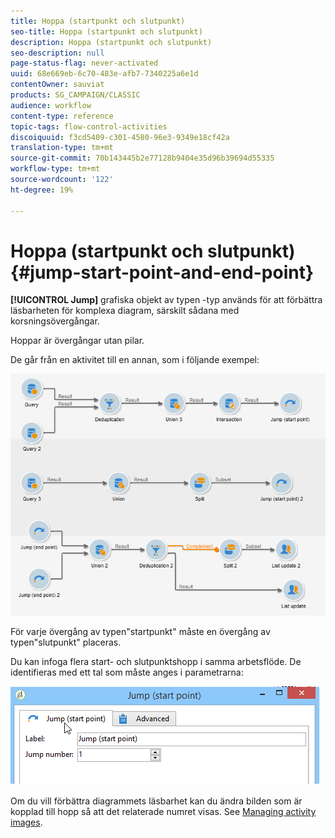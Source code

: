 ```yaml
---
title: Hoppa (startpunkt och slutpunkt)
seo-title: Hoppa (startpunkt och slutpunkt)
description: Hoppa (startpunkt och slutpunkt)
seo-description: null
page-status-flag: never-activated
uuid: 68e669eb-6c70-483e-afb7-7340225a6e1d
contentOwner: sauviat
products: SG_CAMPAIGN/CLASSIC
audience: workflow
content-type: reference
topic-tags: flow-control-activities
discoiquuid: f3cd5409-c301-4580-96e3-9349e18cf42a
translation-type: tm+mt
source-git-commit: 70b143445b2e77128b9404e35d96b39694d55335
workflow-type: tm+mt
source-wordcount: '122'
ht-degree: 19%

---
```



# Hoppa (startpunkt och slutpunkt){#jump-start-point-and-end-point}

**[!UICONTROL Jump]** grafiska objekt av typen -typ används för att förbättra läsbarheten för komplexa diagram, särskilt sådana med korsningsövergångar.

Hoppar är övergångar utan pilar.

De går från en aktivitet till en annan, som i följande exempel:

![](assets/s_user_segmentation_jump_sample.png)

För varje övergång av typen&quot;startpunkt&quot; måste en övergång av typen&quot;slutpunkt&quot; placeras.

Du kan infoga flera start- och slutpunktshopp i samma arbetsflöde. De identifieras med ett tal som måste anges i parametrarna:

![](assets/s_user_segmentation_jump_in.png)

Om du vill förbättra diagrammets läsbarhet kan du ändra bilden som är kopplad till hopp så att det relaterade numret visas. See [Managing activity images](../../workflow/using/managing-activity-images.md).
